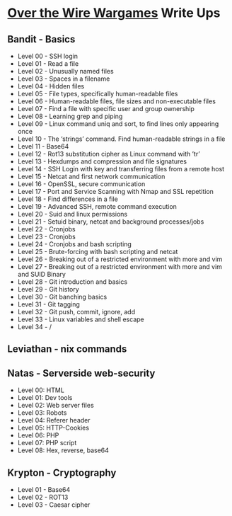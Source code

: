 # [Over the Wire Wargames](https://overthewire.org/wargames/) Write Ups

## Bandit - Basics

- Level 00 - SSH login
- Level 01 - Read a file
- Level 02 - Unusually named files
- Level 03 - Spaces in a filename
- Level 04 - Hidden files
- Level 05 - File types, specifically human-readable files
- Level 06 - Human-readable files, file sizes and non-executable files
- Level 07 - Find a file with specific user and group ownership
- Level 08 - Learning grep and piping
- Level 09 - Linux command uniq and sort, to find lines only appearing once
- Level 10 - The ‘strings’ command. Find human-readable strings in a file
- Level 11 - Base64
- Level 12 - Rot13 substitution cipher as Linux command with ’tr’
- Level 13 - Hexdumps and compression and file signatures
- Level 14 - SSH Login with key and transferring files from a remote host
- Level 15 - Netcat and first network communication
- Level 16 - OpenSSL, secure communication
- Level 17 - Port and Service Scanning with Nmap and SSL repetition
- Level 18 - Find differences in a file
- Level 19 - Advanced SSH, remote command execution
- Level 20 - Suid and linux permissions
- Level 21 - Setuid binary, netcat and background processes/jobs
- Level 22 - Cronjobs
- Level 23 - Cronjobs
- Level 24 - Cronjobs and bash scripting
- Level 25 - Brute-forcing with bash scripting and netcat
- Level 26 - Breaking out of a restricted environment with more and vim
- Level 27 - Breaking out of a restricted environment with more and vim and SUID Binary
- Level 28 - Git introduction and basics
- Level 29 - Git history
- Level 30 - Git banching basics
- Level 31 - Git tagging
- Level 32 - Git push, commit, ignore, add
- Level 33 - Linux variables and shell escape
- Level 34 - /

## Leviathan - nix commands

## Natas - Serverside web-security

- Level 00: HTML
- Level 01: Dev tools
- Level 02: Web server files
- Level 03: Robots
- Level 04: Referer header
- Level 05: HTTP-Cookies
- Level 06: PHP
- Level 07: PHP script
- Level 08: Hex, reverse, base64

## Krypton - Cryptography

- Level 01 - Base64
- Level 02 - ROT13
- Level 03 - Caesar cipher
